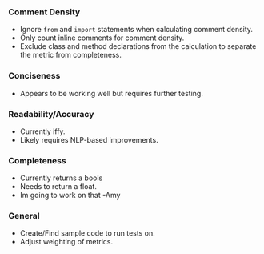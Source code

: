 ### **Comment Density**
- Ignore `from` and `import` statements when calculating comment density.
- Only count inline comments for comment density.
- Exclude class and method declarations from the calculation to separate the metric from completeness.

### **Conciseness**
- Appears to be working well but requires further testing.

### **Readability/Accuracy**
- Currently iffy.
- Likely requires NLP-based improvements.

### **Completeness** 
- Currently returns a bools
- Needs to return a float.
- Im going to work on that -Amy

### **General**
- Create/Find sample code to run tests on.
- Adjust weighting of metrics.